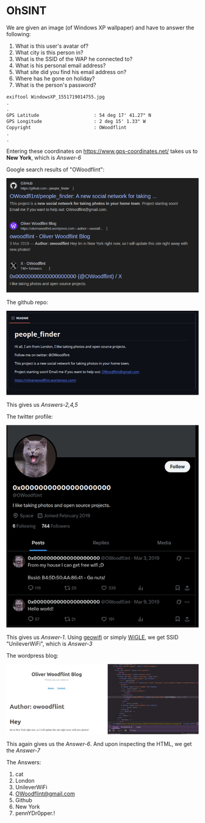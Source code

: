 # OhSINT

We are given an image (of Windows XP wallpaper) and have to answer the following:

1. What is this user's avatar of?
2. What city is this person in?
3. What is the SSID of the WAP he connected to?
4. What is his personal email address?
5. What site did you find his email address on?
6. Where has he gone on holiday?
7. What is the person's password?

```shell
exiftool WindowsXP_1551719014755.jpg
.
.
GPS Latitude                    : 54 deg 17' 41.27" N
GPS Longitude                   : 2 deg 15' 1.33" W
Copyright                       : OWoodflint
.
.
```

Entering these coordinates on https://www.gps-coordinates.net/ takes us to **New York**, which is *Answer-6*

Google search results of "OWoodflint":

![image](./images/ohsint/1.png)

The github repo:

![image](./images/ohsint/2.png)

This gives us *Answers-2,4,5*

The twitter profile:

![image](./images/ohsint/3.png)

This gives us *Answer-1*. Using [geowifi](https://github.com/GONZOsint/geowifi) or simply [WiGLE](https://wigle.net/index), we get SSID "UnileverWiFi", which is *Answer-3*

The wordpress blog:

![image](./images/ohsint/4.png)

This again gives us the *Answer-6*. And upon inspecting the HTML, we get the *Answer-7*

The Answers:

1. cat
2. London
3. UnileverWiFi
4. OWoodflint@gmail.com
5. Github
6. New York
7. pennYDr0pper.!